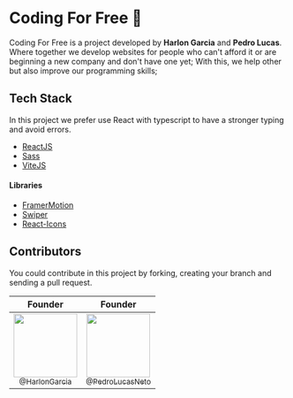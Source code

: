 # Coding For Free 🧩

Coding For Free is a project developed by **Harlon Garcia** and **Pedro Lucas**. Where together we develop websites for people who can't afford it or are beginning a new company and don't have one yet; With this, we help other but also improve our programming skills;

## Tech Stack

In this project we prefer use React with typescript to have a stronger typing and avoid errors.

- [ReactJS](https://reactjs.org)
- [Sass](https://sass-lang.com)
- [ViteJS](https://vitejs.dev)

#### Libraries

- [FramerMotion](https://www.framer.com/motion)
- [Swiper](https://swiperjs.com)
- [React-Icons](https://react-icons.github.io/react-icons)

## Contributors

You could contribute in this project by forking, creating your branch and sending a pull request.

|                                                              Founder                                                              |                                                                 Founder                                                                 |
| :-------------------------------------------------------------------------------------------------------------------------------: | :-------------------------------------------------------------------------------------------------------------------------------------: |
| [<img src="https://github.com/HarlonGarcia.png?size=115" width=115><br><sub>@HarlonGarcia</sub>](https://github.com/HarlonGarcia) | [<img src="https://github.com/PedroLucasNeto.png?size=250" width=115><br><sub>@PedroLucasNeto</sub>](https://github.com/PedroLucasNeto) |
